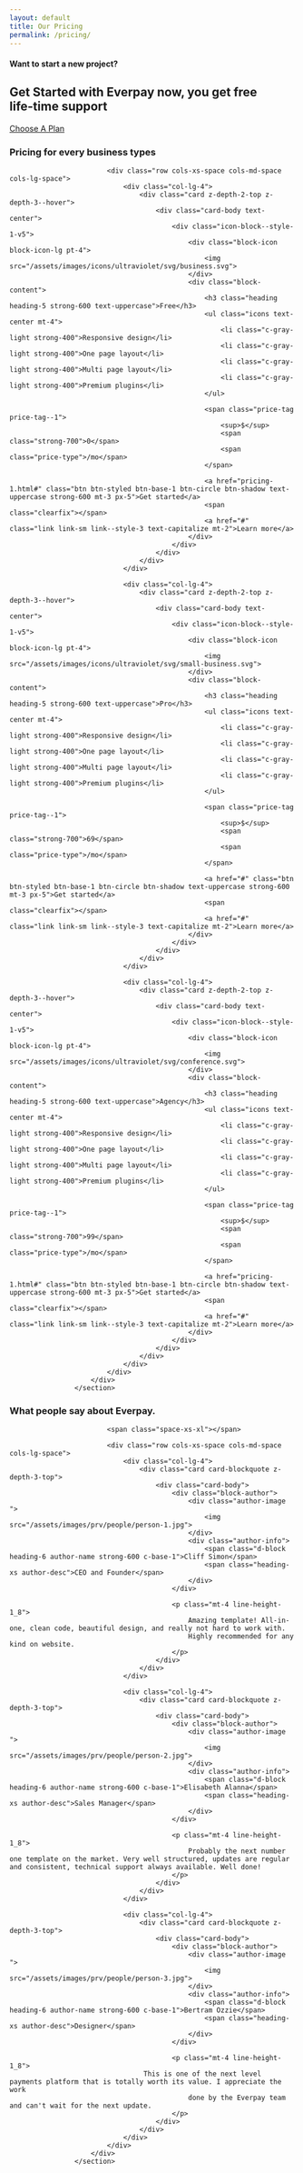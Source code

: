 ```yaml
---
layout: default
title: Our Pricing
permalink: /pricing/
---
```


<section class="slice-lg sct-color-3 holder-item holder-item-dark has-bg-cover bg-size-contain" style="background-image: url("https://res.cloudinary.com/lmj6rf6tz/image/upload/v1458022388/merchant_accounts_kwqdyi.png"); background-position: center center;">
                        <div class="container container-sm d-flex align-items-center">
                            <div class="col">
                                <div class="row py-3 text-center justify-content-center">
                                    <div class="col-12 col-md-10">
                                        <h4 class="heading heading-sm c-gray-light text-uppercase mb-0">Want to start a new project?</h4>
                                        <span class="sd-1 sd-sm sd-thick-3px sd-center"></span>
          <h2 class="heading heading-2 line-height-1_8 strong-600 mt-3 animated" data-animation-in="fadeIn" data-animation-delay="400">
                                            Get Started with Everpay now, you get free<br>life-time support
                                        </h2>
 <a href="/#get-pricing" target="_blank" class="btn btn-styled btn-green btn-circle btn-shadow px-4 mt-5">Choose A Plan</a>
                                    </div>
                                </div>
                            </div>
                        </div>
 </section>
 
 <section class="slice-lg sct-color-2 border-top border-bottom">
                        <div class="container">
                            <div class="section-title section-title--style-1 text-center" id="get-pricing">
                                <h3 class="section-title-inner heading-3 text-normal strong-600">
                                    Pricing for every business types
                                </h3>
                            </div>

                            <div class="row cols-xs-space cols-md-space cols-lg-space">
                                <div class="col-lg-4">
                                    <div class="card z-depth-2-top z-depth-3--hover">
                                        <div class="card-body text-center">
                                            <div class="icon-block--style-1-v5">
                                                <div class="block-icon block-icon-lg pt-4">
                                                    <img src="/assets/images/icons/ultraviolet/svg/business.svg">
                                                </div>
                                                <div class="block-content">
                                                    <h3 class="heading heading-5 strong-600 text-uppercase">Free</h3>
                                                    <ul class="icons text-center mt-4">
                                                        <li class="c-gray-light strong-400">Responsive design</li>
                                                        <li class="c-gray-light strong-400">One page layout</li>
                                                        <li class="c-gray-light strong-400">Multi page layout</li>
                                                        <li class="c-gray-light strong-400">Premium plugins</li>
                                                    </ul>

                                                    <span class="price-tag price-tag--1">
                                                        <sup>$</sup>
                                                        <span class="strong-700">0</span>
                                                        <span class="price-type">/mo</span>
                                                    </span>

                                                    <a href="pricing-1.html#" class="btn btn-styled btn-base-1 btn-circle btn-shadow text-uppercase strong-600 mt-3 px-5">Get started</a>
                                                    <span class="clearfix"></span>
                                                    <a href="#" class="link link-sm link--style-3 text-capitalize mt-2">Learn more</a>
                                                </div>
                                            </div>
                                        </div>
                                    </div>
                                </div>

                                <div class="col-lg-4">
                                    <div class="card z-depth-2-top z-depth-3--hover">
                                        <div class="card-body text-center">
                                            <div class="icon-block--style-1-v5">
                                                <div class="block-icon block-icon-lg pt-4">
                                                    <img src="/assets/images/icons/ultraviolet/svg/small-business.svg">
                                                </div>
                                                <div class="block-content">
                                                    <h3 class="heading heading-5 strong-600 text-uppercase">Pro</h3>
                                                    <ul class="icons text-center mt-4">
                                                        <li class="c-gray-light strong-400">Responsive design</li>
                                                        <li class="c-gray-light strong-400">One page layout</li>
                                                        <li class="c-gray-light strong-400">Multi page layout</li>
                                                        <li class="c-gray-light strong-400">Premium plugins</li>
                                                    </ul>

                                                    <span class="price-tag price-tag--1">
                                                        <sup>$</sup>
                                                        <span class="strong-700">69</span>
                                                        <span class="price-type">/mo</span>
                                                    </span>

                                                    <a href="#" class="btn btn-styled btn-base-1 btn-circle btn-shadow text-uppercase strong-600 mt-3 px-5">Get started</a>
                                                    <span class="clearfix"></span>
                                                    <a href="#" class="link link-sm link--style-3 text-capitalize mt-2">Learn more</a>
                                                </div>
                                            </div>
                                        </div>
                                    </div>
                                </div>

                                <div class="col-lg-4">
                                    <div class="card z-depth-2-top z-depth-3--hover">
                                        <div class="card-body text-center">
                                            <div class="icon-block--style-1-v5">
                                                <div class="block-icon block-icon-lg pt-4">
                                                    <img src="/assets/images/icons/ultraviolet/svg/conference.svg">
                                                </div>
                                                <div class="block-content">
                                                    <h3 class="heading heading-5 strong-600 text-uppercase">Agency</h3>
                                                    <ul class="icons text-center mt-4">
                                                        <li class="c-gray-light strong-400">Responsive design</li>
                                                        <li class="c-gray-light strong-400">One page layout</li>
                                                        <li class="c-gray-light strong-400">Multi page layout</li>
                                                        <li class="c-gray-light strong-400">Premium plugins</li>
                                                    </ul>

                                                    <span class="price-tag price-tag--1">
                                                        <sup>$</sup>
                                                        <span class="strong-700">99</span>
                                                        <span class="price-type">/mo</span>
                                                    </span>

                                                    <a href="pricing-1.html#" class="btn btn-styled btn-base-1 btn-circle btn-shadow text-uppercase strong-600 mt-3 px-5">Get started</a>
                                                    <span class="clearfix"></span>
                                                    <a href="#" class="link link-sm link--style-3 text-capitalize mt-2">Learn more</a>
                                                </div>
                                            </div>
                                        </div>
                                    </div>
                                </div>
                            </div>
                        </div>
                    </section>
                    
  <section class="slice-lg sct-color-1 border-top">
                        <div class="container">
                            <div class="section-title section-title--style-1 text-center">
                                <h3 class="section-title-inner heading-3 text-normal strong-600">
                                    What people say about Everpay.
                                </h3>
                            </div>

                            <span class="space-xs-xl"></span>

                            <div class="row cols-xs-space cols-md-space cols-lg-space">
                                <div class="col-lg-4">
                                    <div class="card card-blockquote z-depth-3-top">
                                        <div class="card-body">
                                            <div class="block-author">
                                                <div class="author-image ">
                                                    <img src="/assets/images/prv/people/person-1.jpg">
                                                </div>
                                                <div class="author-info">
                                                    <span class="d-block heading-6 author-name strong-600 c-base-1">Cliff Simon</span>
                                                    <span class="heading-xs author-desc">CEO and Founder</span>
                                                </div>
                                            </div>

                                            <p class="mt-4 line-height-1_8">
                                                Amazing template! All-in-one, clean code, beautiful design, and really not hard to work with.
                                                Highly recommended for any kind on website.
                                            </p>
                                        </div>
                                    </div>
                                </div>

                                <div class="col-lg-4">
                                    <div class="card card-blockquote z-depth-3-top">
                                        <div class="card-body">
                                            <div class="block-author">
                                                <div class="author-image ">
                                                    <img src="/assets/images/prv/people/person-2.jpg">
                                                </div>
                                                <div class="author-info">
                                                    <span class="d-block heading-6 author-name strong-600 c-base-1">Elisabeth Alanna</span>
                                                    <span class="heading-xs author-desc">Sales Manager</span>
                                                </div>
                                            </div>

                                            <p class="mt-4 line-height-1_8">
                                                Probably the next number one template on the market. Very well structured, updates are regular and consistent, technical support always available. Well done!
                                            </p>
                                        </div>
                                    </div>
                                </div>

                                <div class="col-lg-4">
                                    <div class="card card-blockquote z-depth-3-top">
                                        <div class="card-body">
                                            <div class="block-author">
                                                <div class="author-image ">
                                                    <img src="/assets/images/prv/people/person-3.jpg">
                                                </div>
                                                <div class="author-info">
                                                    <span class="d-block heading-6 author-name strong-600 c-base-1">Bertram Ozzie</span>
                                                    <span class="heading-xs author-desc">Designer</span>
                                                </div>
                                            </div>

                                            <p class="mt-4 line-height-1_8">
                                     This is one of the next level payments platform that is totally worth its value. I appreciate the work
                                                done by the Everpay team and can't wait for the next update.
                                            </p>
                                        </div>
                                    </div>
                                </div>
                            </div>
                        </div>
                    </section>                 
